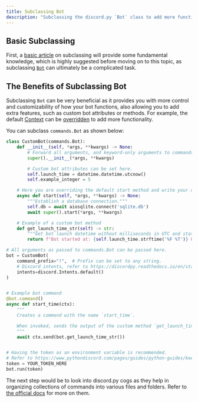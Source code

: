 ```yaml
---
title: Subclassing Bot
description: "Subclassing the discord.py `Bot` class to add more functionality and customizability."
---
```


## Basic Subclassing
First, a [basic article](https://www.codesdope.com/course/python-subclass-of-a-class/) on subclassing will provide some fundamental knowledge, which is highly suggested before moving on to this topic, as subclassing [`Bot`](https://discordpy.readthedocs.io/en/latest/ext/commands/api.html#discord.ext.commands.Bot) can ultimately be a complicated task.

## The Benefits of Subclassing Bot
Subclassing `Bot` can be very beneficial as it provides you with more control and customizability of how your bot functions, also allowing you to add extra features, such as custom bot attributes or methods. For example, the default [Context](https://discordpy.readthedocs.io/en/latest/ext/commands/api.html#discord.ext.commands.Context) can be [overridden](../discordpy-subclassing-context) to add more functionality.

You can subclass `commands.Bot` as shown below:
```python
class CustomBot(commands.Bot):
    def __init__(self, *args, **kwargs) -> None:
        # Forward all arguments, and keyword-only arguments to commands.Bot
        super().__init__(*args, **kwargs)

        # Custom bot attributes can be set here.
        self.launch_time = datetime.datetime.utcnow()
        self.example_integer = 5

    # Here you are overriding the default start method and write your own code.
    async def start(self, *args, **kwargs) -> None:
        """Establish a database connection."""
        self.db = await aiosqlite.connect('sqlite.db')
        await super().start(*args, **kwargs)

    # Example of a custom bot method
    def get_launch_time_str(self) -> str:
        """Get bot launch datetime without milliseconds in UTC and status."""
        return f"Bot started at: {self.launch_time.strftime('%F %T')} UTC."

# All arguments as passed to commands.Bot can be passed here.
bot = CustomBot(
    command_prefix="!",  # Prefix can be set to any string.
    # Discord intents, refer to https://discordpy.readthedocs.io/en/stable/intents.html
    intents=discord.Intents.default()  
)


# Example bot command
@bot.command()
async def start_time(ctx):
    """
    Creates a command with the name `start_time`.

    When invoked, sends the output of the custom method `get_launch_time_str`.
    """
    await ctx.send(bot.get_launch_time_str())


# Having the token as an environment variable is recommended.
# Refer to https://www.pythondiscord.com/pages/guides/python-guides/keeping-tokens-safe/
token = YOUR_TOKEN_HERE
bot.run(token)
```
The next step would be to look into discord.py cogs as they help in organizing collections  of commands into various files and folders. Refer to [the official docs](https://discordpy.readthedocs.io/en/stable/ext/commands/cogs.html) for more on them.
